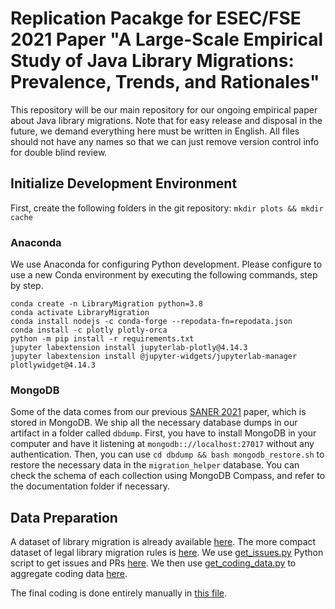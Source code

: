 # Replication Pacakge for ESEC/FSE 2021 Paper "A Large-Scale Empirical Study of Java Library Migrations: Prevalence, Trends, and Rationales"

This repository will be our main repository for our ongoing empirical paper about Java library migrations.
Note that for easy release and disposal in the future, we demand everything here must be written in English.
All files should not have any names so that we can just remove version control info for double blind review.

## Initialize Development Environment

First, create the following folders in the git repository: `mkdir plots && mkdir cache`

### Anaconda

We use Anaconda for configuring Python development. 
Please configure to use a new Conda environment by executing the following commands, step by step.

```shell script
conda create -n LibraryMigration python=3.8
conda activate LibraryMigration
conda install nodejs -c conda-forge --repodata-fn=repodata.json
conda install -c plotly plotly-orca
python -m pip install -r requirements.txt
jupyter labextension install jupyterlab-plotly@4.14.3
jupyter labextension install @jupyter-widgets/jupyterlab-manager plotlywidget@4.14.3
```

### MongoDB

Some of the data comes from our previous [SANER 2021](https://doi.org/10.1109/SANER50967.2021.00016) paper, which is stored in MongoDB. 
We ship all the necessary database dumps in our artifact in a folder called `dbdump`.
First, you have to install MongoDB in your computer and have it listening at `mongodb:://localhost:27017` without any authentication.
Then, you can use `cd dbdump && bash mongodb_restore.sh` to restore the necessary data in the `migration_helper` database.
You can check the schema of each collection using MongoDB Compass, and refer to the documentation folder if necessary.

## Data Preparation

A dataset of library migration is already available [here](data/migrations.xlsx).
The more compact dataset of legal library migration rules is [here](data/rules.xlsx).
We use [get_issues.py](get_prs_by_commits.py) Python script to get issues and PRs [here](data/prs.xlsx).
We then use [get_coding_data.py](get_coding_data.py) to aggregate coding data [here](data/coding_commits_prs.xlsx).

The final coding is done entirely manually in [this file](data/coding.xlsx).
